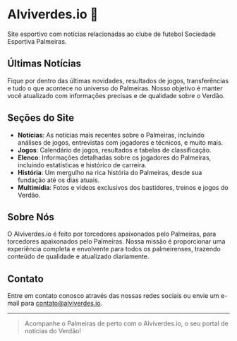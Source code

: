 # Alviverdes.io :newspaper:	

Site esportivo com notícias relacionadas ao clube de futebol Sociedade Esportiva Palmeiras.

## Últimas Notícias

Fique por dentro das últimas novidades, resultados de jogos, transferências e tudo o que acontece no universo do Palmeiras. Nosso objetivo é manter você atualizado com informações precisas e de qualidade sobre o Verdão.

## Seções do Site

- **Notícias**: As notícias mais recentes sobre o Palmeiras, incluindo análises de jogos, entrevistas com jogadores e técnicos, e muito mais.
- **Jogos**: Calendário de jogos, resultados e tabelas de classificação.
- **Elenco**: Informações detalhadas sobre os jogadores do Palmeiras, incluindo estatísticas e histórico de carreira.
- **História**: Um mergulho na rica história do Palmeiras, desde sua fundação até os dias atuais.
- **Multimídia**: Fotos e vídeos exclusivos dos bastidores, treinos e jogos do Verdão.

## Sobre Nós

O Alviverdes.io é feito por torcedores apaixonados pelo Palmeiras, para torcedores apaixonados pelo Palmeiras. Nossa missão é proporcionar uma experiência completa e envolvente para todos os palmeirenses, trazendo conteúdo de qualidade e atualizado diariamente.

## Contato

Entre em contato conosco através das nossas redes sociais ou envie um e-mail para contato@alviverdes.io. 

---

> Acompanhe o Palmeiras de perto com o Alviverdes.io, o seu portal de notícias do Verdão!
